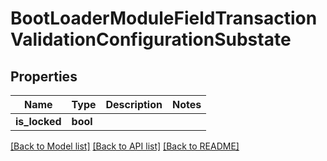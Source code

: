 # BootLoaderModuleFieldTransactionValidationConfigurationSubstate

## Properties

Name | Type | Description | Notes
------------ | ------------- | ------------- | -------------
**is_locked** | **bool** |  | 

[[Back to Model list]](../README.md#documentation-for-models) [[Back to API list]](../README.md#documentation-for-api-endpoints) [[Back to README]](../README.md)


